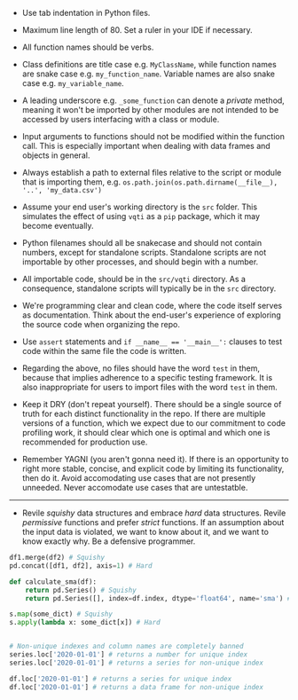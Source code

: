 
+ Use tab indentation in Python files.
+ Maximum line length of 80. Set a ruler in your IDE if necessary.

+ All function names should be verbs.
+ Class definitions are title case e.g. `MyClassName`, while function names are snake case e.g. `my_function_name`. Variable names are also snake case e.g. `my_variable_name`. 

+ A leading underscore e.g. `_some_function` can denote a *private* method, meaning it won't be imported by other modules are not intended to be accessed by users interfacing with a class or module.

+ Input arguments to functions should not be modified within the function call. This is especially important when dealing with data frames and objects in general.

+ Always establish a path to external files relative to the script or module that is importing them, e.g. `os.path.join(os.path.dirname(__file__), '..', 'my_data.csv')`

+ Assume your end user's working directory is the `src` folder. This simulates the effect of using `vqti` as a `pip` package, which it may become eventually.

+ Python filenames should all be snakecase and should not contain numbers, except for standalone scripts. Standalone scripts are not importable by other processes, and should begin with a number.

+ All importable code, should be in the `src/vqti` directory. As a consequence, standalone scripts will typically be in the `src` directory.

+ We're programming clear and clean code, where the code itself serves as documentation. Think about the end-user's experience of exploring the source code when organizing the repo.

+ Use `assert` statements and `if __name__ == '__main__':` clauses to test code within the same file the code is written.

+ Regarding the above, no files should have the word `test` in them, because that implies adherence to a specific testing framework. It is also inappropriate for users to import files with the word `test` in them.

+ Keep it DRY (don't repeat yourself). There should be a single source of truth for each distinct functionality in the repo. If there are multiple versions of a function, which we expect due to our commitment to code profiling work, it should clear which one is optimal and which one is recommended for production use.

+ Remember YAGNI (you aren't gonna need it). If there is an opportunity to right more stable, concise, and explicit code by limiting its functionality, then do it. Avoid accomodating use cases that are not presently unneeded. Never accomodate use cases that are untestatble. 

-----------

+ Revile *squishy* data structures and embrace *hard* data structures. Revile *permissive* functions and prefer *strict* functions. If an assumption about the input data is violated, we want to know about it, and we want to know exactly why. Be a defensive programmer.


```python
df1.merge(df2) # Squishy 
pd.concat([df1, df2], axis=1) # Hard

def calculate_sma(df):
	return pd.Series() # Squishy 
	return pd.Series([], index=df.index, dtype='float64', name='sma') # Hard

s.map(some_dict) # Squishy 
s.apply(lambda x: some_dict[x]) # Hard


# Non-unique indexes and column names are completely banned
series.loc['2020-01-01'] # returns a number for unique index
series.loc['2020-01-01'] # returns a series for non-unique index

df.loc['2020-01-01'] # returns a series for unique index
df.loc['2020-01-01'] # returns a data frame for non-unique index

```

